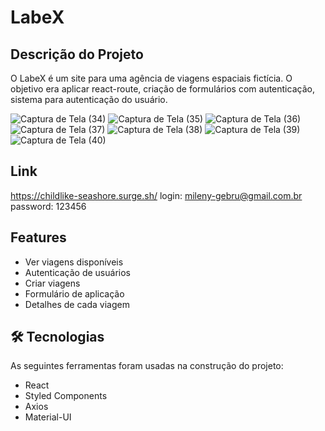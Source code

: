 
# LabeX

## Descrição do Projeto
O LabeX é um site para uma agência de viagens espaciais fictícia. O objetivo era aplicar react-route, criação de formulários com autenticação, sistema para autenticação do usuário.


![Captura de Tela (34)](https://user-images.githubusercontent.com/93015632/163054345-2be91a1d-887f-46bb-b2af-d7854e599062.png)
![Captura de Tela (35)](https://user-images.githubusercontent.com/93015632/163054351-f2aab1da-280b-49a7-9596-7a0112b18943.png)
![Captura de Tela (36)](https://user-images.githubusercontent.com/93015632/163054358-dde4c11b-f1a9-40bd-baa0-d3cae7a8024a.png)
![Captura de Tela (37)](https://user-images.githubusercontent.com/93015632/163054365-29545d5d-4092-46b7-9ed6-be148ff81930.png)
![Captura de Tela (38)](https://user-images.githubusercontent.com/93015632/163054438-f4b1d052-1342-4afe-88d3-99a19ebd6d50.png)
![Captura de Tela (39)](https://user-images.githubusercontent.com/93015632/163054444-9d83aa18-ea4e-43ba-b7a5-4919cc24226c.png)
![Captura de Tela (40)](https://user-images.githubusercontent.com/93015632/163054462-f714b63c-53a8-4b9f-89b1-9bf1d2d7450d.png)

## Link
https://childlike-seashore.surge.sh/
login: mileny-gebru@gmail.com.br
password: 123456

## Features
 * Ver viagens disponíveis
 * Autenticação de usuários
 * Criar viagens
 * Formulário de aplicação
 * Detalhes de cada viagem
 
## 🛠 Tecnologias
 As seguintes ferramentas foram usadas na construção do projeto:
  * React
  * Styled Components
  * Axios
  * Material-UI
